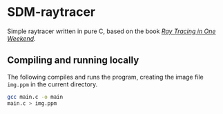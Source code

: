 # SDM-raytracer

Simple raytracer written in pure C, based on the book [_Ray Tracing in One Weekend_](https://raytracing.github.io/books/RayTracingInOneWeekend.html).

## Compiling and running locally
The following compiles and runs the program, creating the image file `img.ppm` in the current directory.

```bash
gcc main.c -o main
main.c > img.ppm
```